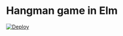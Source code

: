 # Hangman game in Elm

[![Deploy](https://www.herokucdn.com/deploy/button.png)](https://heroku.com/deploy)